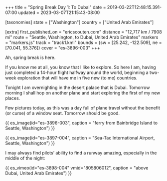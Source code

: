 +++
title = "Spring Break Day 1: To Dubai"
date = 2019-03-22T12:48:15.391-07:00
updated = 2023-03-07T21:15:43-08:00

[taxonomies]
state = ["Washington"]
country = ["United Arab Emirates"]

[extra]
first_published_on = "ericscouten.com"
distance = "12,717 km / 7908 mi"
route = "Seattle, Washington, to Dubai, United Arab Emirates"
markers = "markers.js"
track = "track1.kml"
bounds = {sw = [25.242, -122.509], ne = [70.041, 55.376]}
cover = "es-3896-003"
+++

Ah, spring break is here.

<!-- more -->

If you know me at all, you know that I like to explore. So here I am, having just completed a 14-hour flight halfway around the world, beginning a two-week exploration that will have me in five new (to me) countries.

Tonight I am overnighting in the desert palace that is Dubai. Tomorrow morning I shall hop on another plane and start exploring the first of my new places.

Few pictures today, as this was a day full of plane travel without the benefit (or curse) of a window seat. Tomorrow should be good.

{{ es_image(id="es-3896-003", caption = "ferry from Bainbridge Island to Seattle, Washington") }}

{{ es_image(id="es-3897-004", caption = "Sea-Tac International Airport, Seattle, Washington") }}

I may always find pilots’ ability to find a runway amazing, especially in the middle of the night:

{{ es_vimeo(id="es-3898-004" vmid="805806012", caption = "above Dubai, United Arab Emirates") }}
